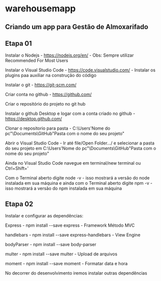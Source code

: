 # warehousemapp

## Criando um app para Gestão de Almoxarifado

## Etapa 01

Instalar o Nodejs - <https://nodejs.org/en/> - Obs: Sempre utilizar Recommended For Most Users

Instalar o Visual Studio Code - <https://code.visualstudio.com/> - Instalar os plugins paa auxiliar na construção do código

Instalar o git - <https://git-scm.com/>

Criar conta no github - <https://github.com/>

Criar o repositório do projeto no git hub

Instalar o github Desktop e logar com a conta criado no github - <https://desktop.github.com/>

Clonar o repositorio para pasta - C:\Users\'Nome do pc"\Documents\GitHub\"Pasta com o nome do seu projeto"

Abrir o Visual Studio Code - Ir até file/Open Folder.../ e selecionar a pasta do seu projeto em C:\Users\'Nome do pc"\Documents\GitHub\"Pasta com o nome do seu projeto"

Ainda no Visual Studio Code navegue em terminal/new terminal ou Ctrl+Shift+'

Com o Terminal aberto digite node -v - isso mostrará a versão do node instalada em sua máquina
e ainda com o Terminal aberto digite npm -v - isso mostrará a versão do npm instalada em sua máquina

## Etapa 02

Instalar e configurar as dependências:

Express - npm install --save express - Framework Método MVC

handlebars - npm install --save express-handlebars - View Engine

bodyParser - npm install --save body-parser

multer - npm install --save multer - Upload de arquivos

moment - npm install --save moment - Formatar data e hora

No decorrer do desenvolvimento iremos instalar outras dependências

